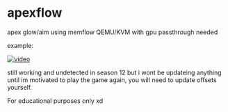 # apexflow
apex glow/aim using memflow
QEMU/KVM with gpu passthrough needed

example:
 
[![video](https://img.youtube.com/vi/YouTube_video_ID/0.jpg)](https://youtu.be/OV-EGFPWOBA)

still working and undetected in season 12 but i wont be updateing anything until im motivated to play the game again,
you will need to update offsets yourself.

For educational purposes only xd
